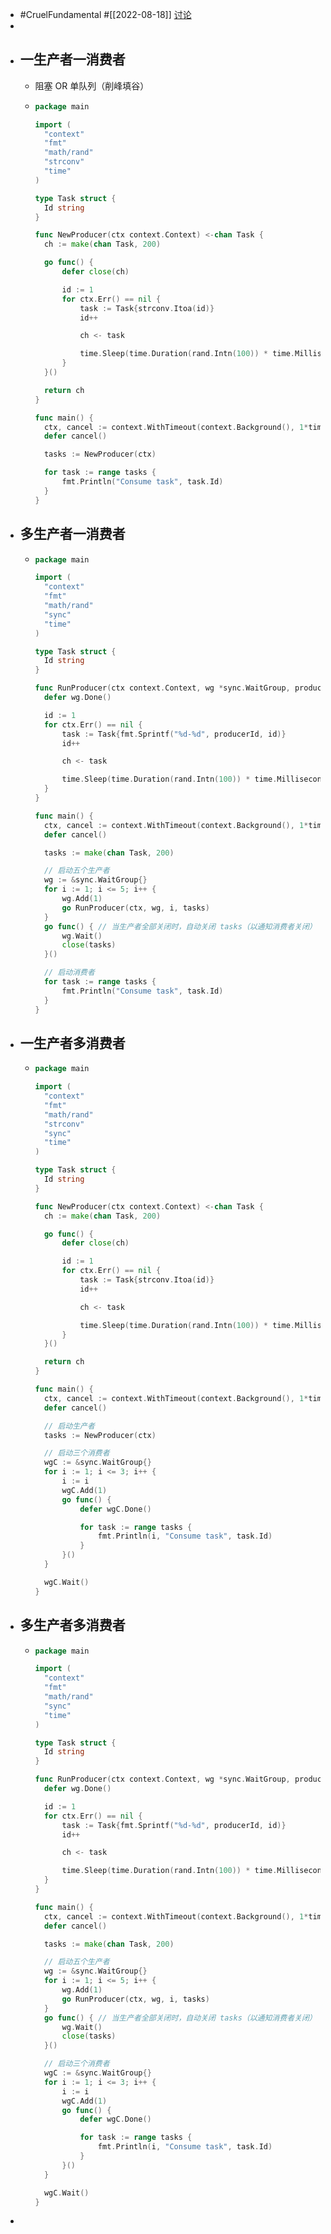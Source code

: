 - #CruelFundamental #[[2022-08-18]] [讨论](https://github.com/CYZH1307/CruelFundamental/tree/main/homework/202208/18)
-
- ## 一生产者一消费者
	- 阻塞 OR 单队列（削峰填谷）
	- ```go
	  package main
	  
	  import (
	  	"context"
	  	"fmt"
	  	"math/rand"
	  	"strconv"
	  	"time"
	  )
	  
	  type Task struct {
	  	Id string
	  }
	  
	  func NewProducer(ctx context.Context) <-chan Task {
	  	ch := make(chan Task, 200)
	  
	  	go func() {
	  		defer close(ch)
	  
	  		id := 1
	  		for ctx.Err() == nil {
	  			task := Task{strconv.Itoa(id)}
	  			id++
	  
	  			ch <- task
	  
	  			time.Sleep(time.Duration(rand.Intn(100)) * time.Millisecond)
	  		}
	  	}()
	  
	  	return ch
	  }
	  
	  func main() {
	  	ctx, cancel := context.WithTimeout(context.Background(), 1*time.Second) // 1s 后自动停止 producer
	  	defer cancel()
	  
	  	tasks := NewProducer(ctx)
	  
	  	for task := range tasks {
	  		fmt.Println("Consume task", task.Id)
	  	}
	  }
	  
	  ```
- ## 多生产者一消费者
	- ```go
	  package main
	  
	  import (
	  	"context"
	  	"fmt"
	  	"math/rand"
	  	"sync"
	  	"time"
	  )
	  
	  type Task struct {
	  	Id string
	  }
	  
	  func RunProducer(ctx context.Context, wg *sync.WaitGroup, producerId int, ch chan<- Task) {
	  	defer wg.Done()
	  
	  	id := 1
	  	for ctx.Err() == nil {
	  		task := Task{fmt.Sprintf("%d-%d", producerId, id)}
	  		id++
	  
	  		ch <- task
	  
	  		time.Sleep(time.Duration(rand.Intn(100)) * time.Millisecond)
	  	}
	  }
	  
	  func main() {
	  	ctx, cancel := context.WithTimeout(context.Background(), 1*time.Second) // 1s 后自动停止 producer
	  	defer cancel()
	  
	  	tasks := make(chan Task, 200)
	  
	  	// 启动五个生产者
	  	wg := &sync.WaitGroup{}
	  	for i := 1; i <= 5; i++ {
	  		wg.Add(1)
	  		go RunProducer(ctx, wg, i, tasks)
	  	}
	  	go func() { // 当生产者全部关闭时，自动关闭 tasks（以通知消费者关闭）
	  		wg.Wait()
	  		close(tasks)
	  	}()
	  
	  	// 启动消费者
	  	for task := range tasks {
	  		fmt.Println("Consume task", task.Id)
	  	}
	  }
	  
	  ```
- ## 一生产者多消费者
	- ```go
	  package main
	  
	  import (
	  	"context"
	  	"fmt"
	  	"math/rand"
	  	"strconv"
	  	"sync"
	  	"time"
	  )
	  
	  type Task struct {
	  	Id string
	  }
	  
	  func NewProducer(ctx context.Context) <-chan Task {
	  	ch := make(chan Task, 200)
	  
	  	go func() {
	  		defer close(ch)
	  
	  		id := 1
	  		for ctx.Err() == nil {
	  			task := Task{strconv.Itoa(id)}
	  			id++
	  
	  			ch <- task
	  
	  			time.Sleep(time.Duration(rand.Intn(100)) * time.Millisecond)
	  		}
	  	}()
	  
	  	return ch
	  }
	  
	  func main() {
	  	ctx, cancel := context.WithTimeout(context.Background(), 1*time.Second) // 1s 后自动停止 producer
	  	defer cancel()
	  
	  	// 启动生产者
	  	tasks := NewProducer(ctx)
	  
	  	// 启动三个消费者
	  	wgC := &sync.WaitGroup{}
	  	for i := 1; i <= 3; i++ {
	  		i := i
	  		wgC.Add(1)
	  		go func() {
	  			defer wgC.Done()
	  
	  			for task := range tasks {
	  				fmt.Println(i, "Consume task", task.Id)
	  			}
	  		}()
	  	}
	  
	  	wgC.Wait()
	  }
	  
	  ```
- ## 多生产者多消费者
	- ```go
	  package main
	  
	  import (
	  	"context"
	  	"fmt"
	  	"math/rand"
	  	"sync"
	  	"time"
	  )
	  
	  type Task struct {
	  	Id string
	  }
	  
	  func RunProducer(ctx context.Context, wg *sync.WaitGroup, producerId int, ch chan<- Task) {
	  	defer wg.Done()
	  
	  	id := 1
	  	for ctx.Err() == nil {
	  		task := Task{fmt.Sprintf("%d-%d", producerId, id)}
	  		id++
	  
	  		ch <- task
	  
	  		time.Sleep(time.Duration(rand.Intn(100)) * time.Millisecond)
	  	}
	  }
	  
	  func main() {
	  	ctx, cancel := context.WithTimeout(context.Background(), 1*time.Second) // 1s 后自动停止 producer
	  	defer cancel()
	  
	  	tasks := make(chan Task, 200)
	  
	  	// 启动五个生产者
	  	wg := &sync.WaitGroup{}
	  	for i := 1; i <= 5; i++ {
	  		wg.Add(1)
	  		go RunProducer(ctx, wg, i, tasks)
	  	}
	  	go func() { // 当生产者全部关闭时，自动关闭 tasks（以通知消费者关闭）
	  		wg.Wait()
	  		close(tasks)
	  	}()
	  
	  	// 启动三个消费者
	  	wgC := &sync.WaitGroup{}
	  	for i := 1; i <= 3; i++ {
	  		i := i
	  		wgC.Add(1)
	  		go func() {
	  			defer wgC.Done()
	  
	  			for task := range tasks {
	  				fmt.Println(i, "Consume task", task.Id)
	  			}
	  		}()
	  	}
	  
	  	wgC.Wait()
	  }
	  
	  ```
-